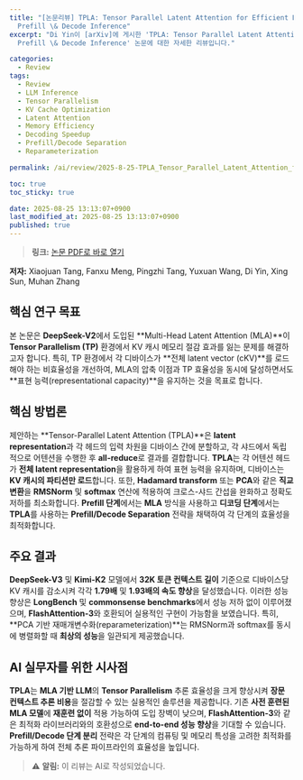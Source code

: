 ```yaml
---
title: "[논문리뷰] TPLA: Tensor Parallel Latent Attention for Efficient Disaggregated
  Prefill \& Decode Inference"
excerpt: "Di Yin이 [arXiv]에 게시한 'TPLA: Tensor Parallel Latent Attention for Efficient Disaggregated
  Prefill \& Decode Inference' 논문에 대한 자세한 리뷰입니다."

categories:
  - Review
tags:
  - Review
  - LLM Inference
  - Tensor Parallelism
  - KV Cache Optimization
  - Latent Attention
  - Memory Efficiency
  - Decoding Speedup
  - Prefill/Decode Separation
  - Reparameterization

permalink: /ai/review/2025-8-25-TPLA_Tensor_Parallel_Latent_Attention_for_Efficient_Disaggregated_Prefill_Decode_Inference/

toc: true
toc_sticky: true

date: 2025-08-25 13:13:07+0900
last_modified_at: 2025-08-25 13:13:07+0900
published: true
---
```

> **링크:** [논문 PDF로 바로 열기](https://arxiv.org/abs/2508.15881)

**저자:** Xiaojuan Tang, Fanxu Meng, Pingzhi Tang, Yuxuan Wang, Di Yin, Xing Sun, Muhan Zhang



## 핵심 연구 목표
본 논문은 **DeepSeek-V2**에서 도입된 **Multi-Head Latent Attention (MLA)**이 **Tensor Parallelism (TP)** 환경에서 KV 캐시 메모리 절감 효과를 잃는 문제를 해결하고자 합니다. 특히, TP 환경에서 각 디바이스가 **전체 latent vector (cKV)**를 로드해야 하는 비효율성을 개선하여, MLA의 압축 이점과 TP 효율성을 동시에 달성하면서도 **표현 능력(representational capacity)**을 유지하는 것을 목표로 합니다.

## 핵심 방법론
제안하는 **Tensor-Parallel Latent Attention (TPLA)**은 **latent representation**과 각 헤드의 입력 차원을 디바이스 간에 분할하고, 각 샤드에서 독립적으로 어텐션을 수행한 후 **all-reduce**로 결과를 결합합니다. **TPLA**는 각 어텐션 헤드가 **전체 latent representation**을 활용하게 하여 표현 능력을 유지하며, 디바이스는 **KV 캐시의 파티션만 로드**합니다. 또한, **Hadamard transform** 또는 **PCA**와 같은 **직교 변환**을 **RMSNorm** 및 **softmax** 연산에 적용하여 크로스-샤드 간섭을 완화하고 정확도 저하를 최소화합니다. **Prefill 단계**에서는 **MLA** 방식을 사용하고 **디코딩 단계**에서는 **TPLA**를 사용하는 **Prefill/Decode Separation** 전략을 채택하여 각 단계의 효율성을 최적화합니다.

## 주요 결과
**DeepSeek-V3** 및 **Kimi-K2** 모델에서 **32K 토큰 컨텍스트 길이** 기준으로 디바이스당 KV 캐시를 감소시켜 각각 **1.79배** 및 **1.93배의 속도 향상**을 달성했습니다. 이러한 성능 향상은 **LongBench** 및 **commonsense benchmarks**에서 성능 저하 없이 이루어졌으며, **FlashAttention-3**와 호환되어 실용적인 구현이 가능함을 보였습니다. 특히, **PCA 기반 재매개변수화(reparameterization)**는 RMSNorm과 softmax를 동시에 병렬화할 때 **최상의 성능**을 일관되게 제공했습니다.

## AI 실무자를 위한 시사점
**TPLA**는 **MLA 기반 LLM**의 **Tensor Parallelism** 추론 효율성을 크게 향상시켜 **장문 컨텍스트 추론 비용**을 절감할 수 있는 실용적인 솔루션을 제공합니다. 기존 **사전 훈련된 MLA 모델**에 **재훈련 없이** 적용 가능하여 도입 장벽이 낮으며, **FlashAttention-3**와 같은 최적화 라이브러리와의 호환성으로 **end-to-end 성능 향상**을 기대할 수 있습니다. **Prefill/Decode 단계 분리** 전략은 각 단계의 컴퓨팅 및 메모리 특성을 고려한 최적화를 가능하게 하여 전체 추론 파이프라인의 효율성을 높입니다.

> ⚠️ **알림:** 이 리뷰는 AI로 작성되었습니다.